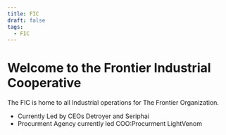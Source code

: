 ```yaml
---
title: FIC
draft: false
tags:
  - FIC
---
```

# Welcome to the Frontier Industrial Cooperative
The FIC is home to all Industrial operations for The Frontier Organization. 
- Currently Led by CEOs Detroyer and Seriphai
- Procurment Agency currently led COO:Procurment LightVenom